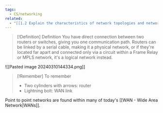 ```yaml
---
tags:
  - CS/networking
related:
  - "[[1.2 Explain the characteristics of network topologies and network types]]"
---
```



> [!Definition] Definition
> You have direct connection between two routers or switches, giving you one communication path. Routers can be linked by a serial cable, making it a physical network, or if they're located far apart and connected only via a circuit within a Frame Relay or MPLS network, it's a logical network instead.

![[Pasted image 20240310144334.png]]


> [!Remember] To remember
> - Two cylinders with arrows: router
> - Lightning bolt: WAN link


Point to point networks are found within many of today's [[WAN - Wide Area Network|WANs]].




